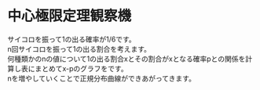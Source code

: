 # 中心極限定理観察機
サイコロを振って1の出る確率が1/6です。  
n回サイコロを振って1の出る割合を考えます。  
何種類かのnの値について1の出る割合xとその割合がxとなる確率pとの関係を計算し表にまとめてx-pのグラフをです。  
nを増やしていくことで正規分布曲線ができあがってきます。  
